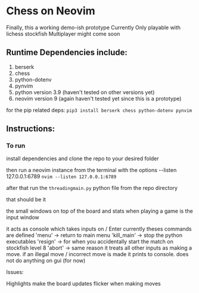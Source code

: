 # Chess on Neovim

Finally, this a working demo-ish prototype
Currently Only playable with lichess stockfish
Multiplayer might come soon

## Runtime Dependencies include:
1. berserk
2. chess
3. python-dotenv
4. pynvim
5. python version 3.9 (haven't tested on other versions yet)
6. neovim version 9 (again haven't tested yet since this is a prototype)

for the pip related deps:
`pip3 install berserk chess python-dotenv pynvim`

## Instructions:

### To run
install dependencies and clone the repo to your desired folder

then run a neovim instance from the terminal with the options --listen 127.0.0.1:6789
`nvim --listen 127.0.0.1:6789`

after that run the `threadingmain.py` python file from the repo directory

that should be it


the small windows on top of the board and stats when playing a game is the input window

it acts as console which takes inputs on <CR> / Enter
currently theses commands are defined
'menu' -> return to main menu
'kill_main' -> stop the python executables
'resign' -> for when you accidentally start the match on stockfish level 8
'abort' -> same reason
it treats all other inputs as making a move.
if an illegal move / incorrect move is made it prints to console. does not 
do anything on gui (for now)

Issues:

Highlights make the board updates flicker when making moves

